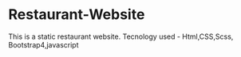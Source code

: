 # Restaurant-Website
This is a static restaurant website.
Tecnology used - Html,CSS,Scss, Bootstrap4,javascript
